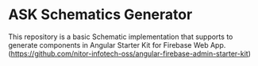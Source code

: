 # ASK Schematics Generator

This repository is a basic Schematic implementation that supports to generate components in Angular Starter Kit for Firebase Web App. (https://github.com/nitor-infotech-oss/angular-firebase-admin-starter-kit)
